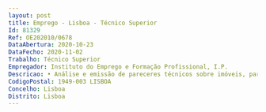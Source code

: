 ```yaml
--- 
layout: post
title: Emprego - Lisboa - Técnico Superior
Id: 81329
Ref: OE202010/0678
DataAbertura: 2020-10-23
DataFecho: 2020-11-02
Trabalho: Técnico Superior
Empregador: Instituto do Emprego e Formação Profissional, I.P.
Descricao: • Análise e emissão de pareceres técnicos sobre imóveis, para efeitos de arrendamento, cedência, aquisição ou alienação • Diagnóstico e emissão de pareceres técnicos no contexto da manutenção preventiva e corretiva • Elaboração de projetos das especialidades inerentes à especialidade técnica • Elaboração de programas bases  estudos prévios e cadernos de encargos, destinados à contratação de projetos a entidades externas • Gestão de contratos de projetos, incluído o acompanhamento do respetivo desenvolvimento e a emissão de pareceres • Gestão e fiscalização de empreitadas • Participação em júris de procedimentos concursais enquadrados no CCP.
CodigoPostal: 1949-003 LISBOA
Concelho: Lisboa
Distrito: Lisboa
--- 
```

